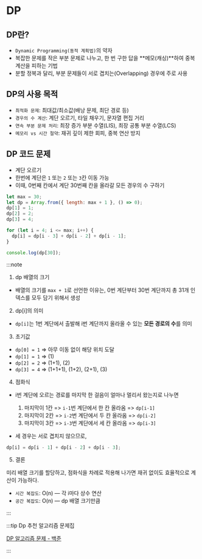 # DP

## DP란?

- `Dynamic Programming(동적 계획법)`의 약자
- 복잡한 문제를 작은 부분 문제로 나누고, 한 번 구한 답을 **메모(캐싱)**하여 중복 계산을 피하는 기법
- 분할 정복과 달리, 부분 문제들이 서로 겹치는(Overlapping) 경우에 주로 사용

## DP의 사용 목적

- `최적화 문제`: 최대값/최소값(배낭 문제, 최단 경로 등)
- `경우의 수 계산`: 계단 오르기, 타일 채우기, 문자열 편집 거리
- `연속 부분 문제 처리`: 최장 증가 부분 수열(LIS), 최장 공통 부분 수열(LCS)
- `메모리 vs 시간 절약`: 재귀 깊이 제한 회피, 중복 연산 방지

## DP 코드 문제

- 계단 오르기
- 한번에 계단은 `1` 또는 `2` 또는 `3`칸 이동 가능
- 이때, 0번째 칸에서 계단 30번째 칸을 올라갈 모든 경우의 수 구하기

```js
let max = 30;
let dp = Array.from({ length: max + 1 }, () => 0);
dp[1] = 1;
dp[2] = 2;
dp[3] = 4;

for (let i = 4; i <= max; i++) {
  dp[i] = dp[i - 3] + dp[i - 2] + dp[i - 1];
}

console.log(dp[30]);
```

:::note

1. dp 배열의 크기

- 배열의 크기를 `max + 1`로 선언한 이유는, 0번 계단부터 30번 계단까지 총 31개 인덱스를 모두 담기 위해서 생성

2. dp[i]의 의미

- `dp[i]`는 1번 계단에서 출발해 i번 계단까지 올라올 수 있는 **모든 경로의 수**를 의미

3. 초기값
- `dp[0] = 1` => 아무 이동 없이 해당 위치 도달
- `dp[1] = 1` => (1)
- `dp[2] = 2` => (1+1), (2)
- `dp[3] = 4` => (1+1+1), (1+2), (2+1), (3)

4. 점화식

- i번 계단에 오르는 경로를 마지막 한 걸음이 얼마나 멀리서 왔는지로 나누면

  1. 마지막이 1칸 => `i-1`번 계단에서 한 칸 올라옴 => `dp[i-1]`
  2. 마지막이 2칸 => `i-2`번 계단에서 두 칸 올라옴 => `dp[i-2]`
  3. 마지막이 3칸 => `i-3`번 계단에서 세 칸 올라옴 => `dp[i-3]`

- 세 경우는 서로 겹치지 않으므로,

```js
dp[i] = dp[i - 1] + dp[i - 2] + dp[i - 3];
```

5. 결론

미리 배열 크기를 할당하고, 점화식을 차례로 적용해 나가면 재귀 없이도 효율적으로 계산이 가능하다.<br/>

- `시간 복잡도`: O(n) — 각 i마다 상수 연산
- `공간 복잡도`: O(n) — dp 배열 크기만큼

:::


:::tip Dp 추천 알고리즘 문제집

[DP 알고리즘 문제 - 백준](https://www.acmicpc.net/workbook/view/7319)

:::
